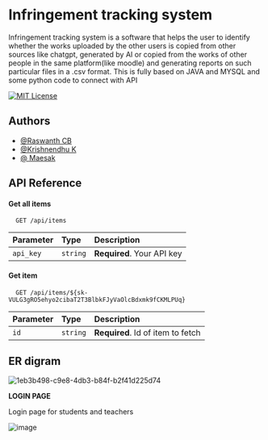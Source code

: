 
# Infringement tracking system

 Infringement tracking system is a software that helps the user to identify whether the works uploaded by the other users is  copied from other sources like chatgpt, generated by AI or copied from the works of other people in the same platform(like moodle) and generating reports on such particular files in a .csv format. This is fully based on JAVA and MYSQL and some python code to connect with API 



[![MIT License](https://img.shields.io/badge/License-MIT-green.svg)](https://choosealicense.com/licenses/mit/)


## Authors

- [@Raswanth CB](https://github.com/raswanth12)
- [@Krishnendhu K](https://github.com/KrishnendhuK)
- [@ Maesak](https://github.com/Maesak)




## API Reference

#### Get all items

```http
  GET /api/items
```

| Parameter | Type     | Description                |
| :-------- | :------- | :------------------------- |
| `api_key` | `string` | **Required**. Your API key |

#### Get item

```http
  GET /api/items/${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}
```

| Parameter | Type     | Description                       |
| :-------- | :------- | :-------------------------------- |
| `id`      | `string` | **Required**. Id of item to fetch |




## ER digram

![1eb3b498-c9e8-4db3-b84f-b2f41d225d74](https://user-images.githubusercontent.com/113978278/236873481-45e377eb-3912-4f70-9c5b-6d18ce0732a5.jpg)

**LOGIN PAGE**

Login page for students and teachers 

![image](https://github.com/raswanth12/Infringement-tracking-system-/assets/83648180/3db9b3a4-b247-4e9e-beea-ee9da421da89)







